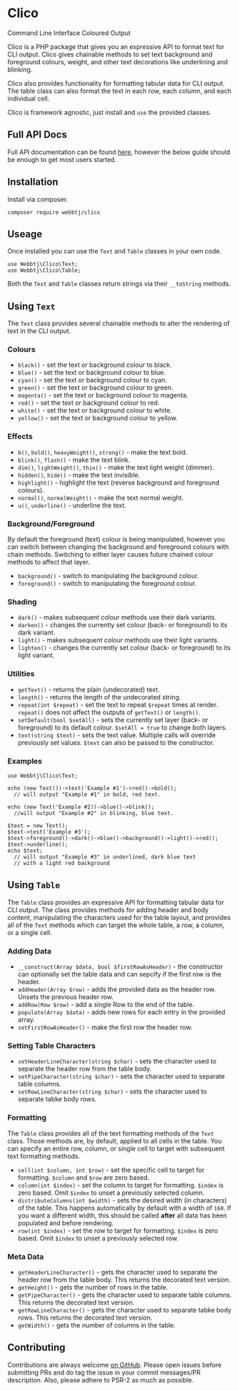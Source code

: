 # Clico

Command Line Interface Coloured Output

Clico is a PHP package that gives you an expressive API to format text for CLI
output. Clico gives chainable methods to set text background and foreground
colours, weight, and other text decorations like underlining and blinking.

Clico also provides functionality for formatting tabular data for CLI output.
The table class can also format the text in each row, each column, and each
individual cell.

Clico is framework agnostic, just install and `use` the provided classes.

## Full API Docs

Full API documentation can be found [here](http://code.webb.tj/clico/docs/),
however the below guide should be enough to get most users started.

## Installation

Install via composer.

```(bash)
composer require webbtj/clico
```

## Useage

Once installed you can use the `Text` and `Table` classes in your own code.

```(bash)
use Webbtj\Clico\Text;
use Webbtj\Clico\Table;
```

Both the `Text` and `Table` classes return strings via their `__toString`
methods.

## Using `Text`

The `Text` class provides several chainable methods to alter the rendering of
text in the CLI output.

### Colours

- `black()` -  set the text or background colour to black.
- `blue()` -  set the text or background colour to blue.
- `cyan()` -  set the text or background colour to cyan.
- `green()` -  set the text or background colour to green.
- `magenta()` -  set the text or background colour to magenta.
- `red()` -  set the text or background colour to red.
- `white()` -  set the text or background colour to white.
- `yellow()` -  set the text or background colour to yellow.

### Effects

- `b()`, `bold()`, `heavyWeight()`, `strong()` - make the text bold.
- `blink()`, `flash()` - make the text blink.
- `dim()`, `lightWeight()`, `thin()` - make the text light weight (dimmer).
- `hidden()`, `hide()` - make the text invisible.
- `highlight()` - highlight the text (reverse background and foreground
colours).
- `normal()`, `normalWeight()` - make the text normal weight.
- `u()`, `underline()` - underline the text.

### Background/Foreground

By default the foreground (text) colour is being manipulated, however you can
switch between changing the background and foreground colours with chain
methods. Switching to either layer causes future chained colour methods to
affect that layer.

- `background()` - switch to manipulating the background colour.
- `foreground()` - switch to manipulating the foreground colour.

### Shading

- `dark()` - makes subsequent colour methods use their dark variants.
- `darken()` - changes the currently set colour (back- or foreground) to its
dark variant.
- `light()` - makes subsequent colour methods use their light variants.
- `lighten()` - changes the currently set colour (back- or foreground) to its
light variant.

### Utilities

- `getText()` - returns the plain (undecorated) text.
- `length()` - returns the length of the undecorated string.
- `repeat(int $repeat)` - set the text to repeat `$repeat` times at render.
`repeat()` does not affect the outputs of `getText()` or `length()`.
- `setDefault(bool $setAll)` - sets the currently set layer (back- or
foreground) to its default colour. `$setAll = true` to change both layers.
- `text(string $text)` - sets the text value. Multiple calls will override
previously set values. `$text` can also be passed to the constructor.

### Examples

```(php)
use Webbtj\Clico\Text;

echo (new Text())->text('Example #1')->red()->bold();
  // will output "Example #1" in bold, red text.

echo (new Text('Example #2))->blue()->blink();
  //will output "Example #2" in blinking, blue text.

$text = new Text();
$text->test('Example #3');
$text->foreground()->dark()->blue()->background()->light()->red();
$text->underline();
echo $text;
  // will output "Example #3" in underlined, dark blue text
  // with a light red background
```

## Using `Table`

The `Table` class provides an expressive API for formatting tabular data for CLI
output. The class provides methods for adding header and body content,
manipulating the characters used for the table layout, and provides all of the
`Text` methods which can target the whole table, a row, a column, or a single
cell.

### Adding Data

- `__construct(Array $data, bool $firstRowAsHeader)` - the constructor can 
optionally set the table data and can sepcify if the first row is the header.
- `addHeader(Array $row)` - adds the provided data as the header row. Unsets the
previous header row.
- `addRow(Row $row)` - add a single Row to the end of the table.
- `populate(Array $data)` - adds new rows for each entry in the provided array.
- `setFirstRowAsHeader()` - make the first row the header row.

### Setting Table Characters

- `setHeaderLineCharacter(string $char)` - sets the character used to separate
the header row from the table body.
- `setPipeCharacter(string $char)` - sets the character used to separate table
columns.
- `setRowLineCharacter(string $char)` - sets the character used to separate
tabke body rows.

### Formatting

The `Table` class provides all of the text formatting methods of the `Text`
class. Those methods are, by default, applied to all cells in the table. You
can specify an entire row, column, or single cell to target with subsequent
text formatting methods.

- `cell(int $column, int $row)` - set the specific cell to target for
formatting. `$column` and `$row` are zero based.
- `column(int $index)` - set the column to target for formatting. `$index` is
zero based. Omit `$index` to unset a previously selected column.
- `distributeColumns(int $width)` - sets the desired width (in characters) of
the table. This happens automatically by default with a width of `160`. If you
want a different width, this should be called **after** all data has been
populated and before rendering.
- `row(int $index)` - set the row to target for formatting. `$index` is
zero based. Omit `$index` to unset a previously selected row.

### Meta Data

- `getHeaderLineCharacter()` - gets the character used to separate
the header row from the table body. This returns the decorated text version.
- `getHeight()` - gets the number of rows in the table.
- `getPipeCharacter()` - gets the character used to separate table
columns. This returns the decorated text version.
- `getRowLineCharacter()` - gets the character used to separate
tabke body rows. This returns the decorated text version.
- `getWidth()` - gets the number of columns in the table.

## Contributing

Contributions are always welcome [on GitHub](https://github.com/webbtj/clico).
Please open issues before submitting PRs and do tag the issue in your commit
messages/PR description. Also, please adhere to PSR-2 as much as possible.
